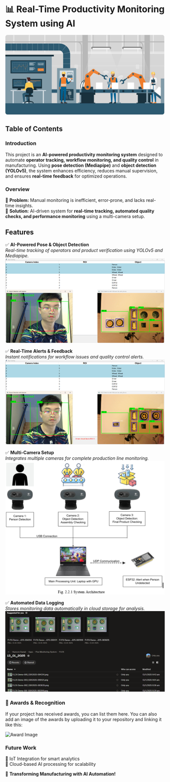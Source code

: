 # 📊 Real-Time Productivity Monitoring System using AI  

<img src="https://github.com/kaixin1112/Productivity-Monitoring/blob/main/mainpage.jpg" alt="Productivity Monitoring System" width="1000"/>

## Table of Contents

### Introduction  
This project is an **AI-powered productivity monitoring system** designed to automate **operator tracking, workflow monitoring, and quality control** in manufacturing. Using **pose detection (Mediapipe)** and **object detection (YOLOv5)**, the system enhances efficiency, reduces manual supervision, and ensures **real-time feedback** for optimized operations.  

### Overview  
🔹 **Problem:** Manual monitoring is inefficient, error-prone, and lacks real-time insights.  
🔹 **Solution:** AI-driven system for **real-time tracking, automated quality checks, and performance monitoring** using a multi-camera setup.  

## Features  

✅ **AI-Powered Pose & Object Detection**  
*Real-time tracking of operators and product verification using YOLOv5 and Mediapipe.*  
![Pose & Object Detection](https://github.com/kaixin1112/Productivity-Monitoring/blob/main/images/Screenshot_2025-01-20_172811.png)

✅ **Real-Time Alerts & Feedback**  
*Instant notifications for workflow issues and quality control alerts.*  
![Real-Time Feedback](https://github.com/kaixin1112/Productivity-Monitoring/blob/main/images/Screenshot_2025-01-20_172859.png)  

✅ **Multi-Camera Setup**  
*Integrates multiple cameras for complete production line monitoring.*  
![Multi-Camera Setup](https://github.com/kaixin1112/Productivity-Monitoring/blob/main/images/Screenshot_2025-01-22_084149.png)  

✅ **Automated Data Logging**  
*Stores monitoring data automatically in cloud storage for analysis.*  
![Automated Logging](https://github.com/kaixin1112/Productivity-Monitoring/blob/main/images/Screenshot_2025-01-20_184039.png)  

### 🏅 Awards & Recognition  
If your project has received awards, you can list them here. You can also add an image of the awards by uploading it to your repository and linking it like this:  

![Award Image](https://github.com/your-username/your-repo-name/blob/main/awards.jpg)  

### Future Work  
🔹 IoT Integration for smart analytics  
🔹 Cloud-based AI processing for scalability  

🚀 **Transforming Manufacturing with AI Automation!**  

